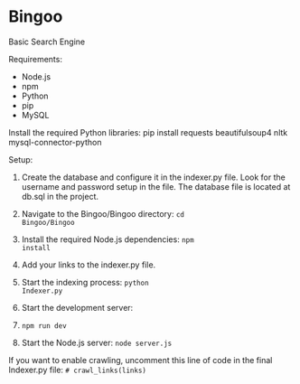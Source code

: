 # Bingoo
Basic Search Engine

Requirements:
- Node.js
- npm
- Python
- pip
- MySQL

Install the required Python libraries:
pip install requests beautifulsoup4 nltk mysql-connector-python

Setup:
1. Create the database and configure it in the indexer.py file. Look for the username and password setup in the file. The database file is located at db.sql in the project.

2. Navigate to the Bingoo/Bingoo directory:
<code>cd Bingoo/Bingoo</code>

3. Install the required Node.js dependencies:
<code>npm install</code>

4. Add your links to the indexer.py file.

5. Start the indexing process:
<code>python Indexer.py</code>

6. Start the development server:
7. <code>npm run dev</code>

7. Start the Node.js server:
<code>node server.js</code>

If you want to enable crawling, uncomment this line of code in the final Indexer.py file:
<code># crawl_links(links)</code>
